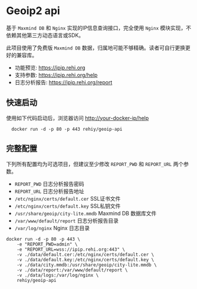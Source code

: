 # Geoip2 api

基于 `Maxmind DB` 和 `Nginx` 实现的IP信息查询接口，完全使用 `Nginx` 模块实现，不依赖其他第三方动态语言或SDK。

此项目使用了免费版 `Maxmind DB` 数据，归属地可能不够精确。读者可自行更换更好的兼容库。

- 功能预览: <https://ipip.rehi.org>
- 支持参数: <https://ipip.rehi.org/help>
- 日志分析报告: <https://ipip.rehi.org/report>

## 快速启动

使用如下代码启动后，浏览器访问 <http://your-docker-ip/help>

```shell
  docker run -d -p 80 -p 443 rehiy/geoip-api
```

## 完整配置

下列所有配置均为可选项目，但建议至少修改 `REPORT_PWD` 和 `REPORT_URL` 两个参数。

- `REPORT_PWD` 日志分析报告密码
- `REPORT_URL` 日志分析报告地址
- `/etc/nginx/certs/default.cer` SSL证书文件
- `/etc/nginx/certs/default.key` SSL私钥文件
- `/usr/share/geoip/city-lite.mmdb` Maxmind DB 数据库文件
- `/var/www/default/report` 日志分析报告目录
- `/var/log/nginx` Nginx 日志目录

```shell
docker run -d -p 80 -p 443 \
    -e "REPORT_PWD=admin" \
    -e "REPORT_URL=wss://ipip.rehi.org:443" \
    -v ./data/default.cer:/etc/nginx/certs/default.cer \
    -v ./data/default.key:/etc/nginx/certs/default.key \
    -v ./data/city.mmdb:/usr/share/geoip/city-lite.mmdb \
    -v ./data/report:/var/www/default/report \
    -v ./data/logs:/var/log/nginx \
    rehiy/geoip-api
```
